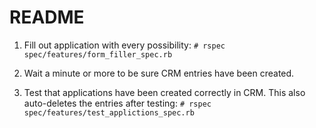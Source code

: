 # README

1. Fill out application with every possibility:
`# rspec spec/features/form_filler_spec.rb`

2. Wait a minute or more to be sure CRM entries have been created.

3. Test that applications have been created correctly in CRM. This also auto-deletes the entries after testing:
`# rspec spec/features/test_applictions_spec.rb`

